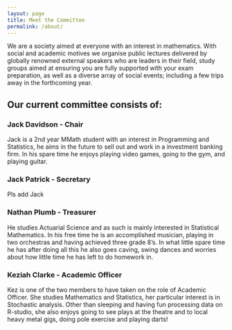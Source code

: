 ```yaml
---
layout: page
title: Meet the Committee
permalink: /about/
---
```


We are a society aimed at everyone with an interest in mathematics.
With social and academic motives we organise public lectures
delivered by globally renowned external speakers who are leaders
in their field, study groups aimed at ensuring you are fully
supported with your exam preparation, as well as a diverse array
of social events; including a few trips away in the forthcoming
year.

## Our current committee consists of:

### Jack Davidson - Chair

Jack is a 2nd year MMath student with an interest in
Programming and Statistics, he aims in the future to sell out and
work in a investment banking firm. In his spare time he enjoys
playing video games, going to the gym, and playing guitar.

### Jack Patrick - Secretary

Pls add Jack

### Nathan Plumb - Treasurer

He studies Actuarial Science and as such is mainly interested in
Statistical Mathematics. In his free time he is an accomplished
musician, playing in two orchestras and having achieved three
grade 8’s. In what little spare time he has after doing all this
he also goes caving, swing dances and worries about how little
time he has left to do homework in.

### Keziah Clarke - Academic Officer

Kez is one of the two members to have taken on the role of Academic
Officer. She studies Mathematics and Statistics, her particular
interest is in Stochastic analysis. Other than sleeping and having
fun processing data on R-studio, she also enjoys going to see plays
at the theatre and to local heavy metal gigs, doing pole exercise
and playing darts!
